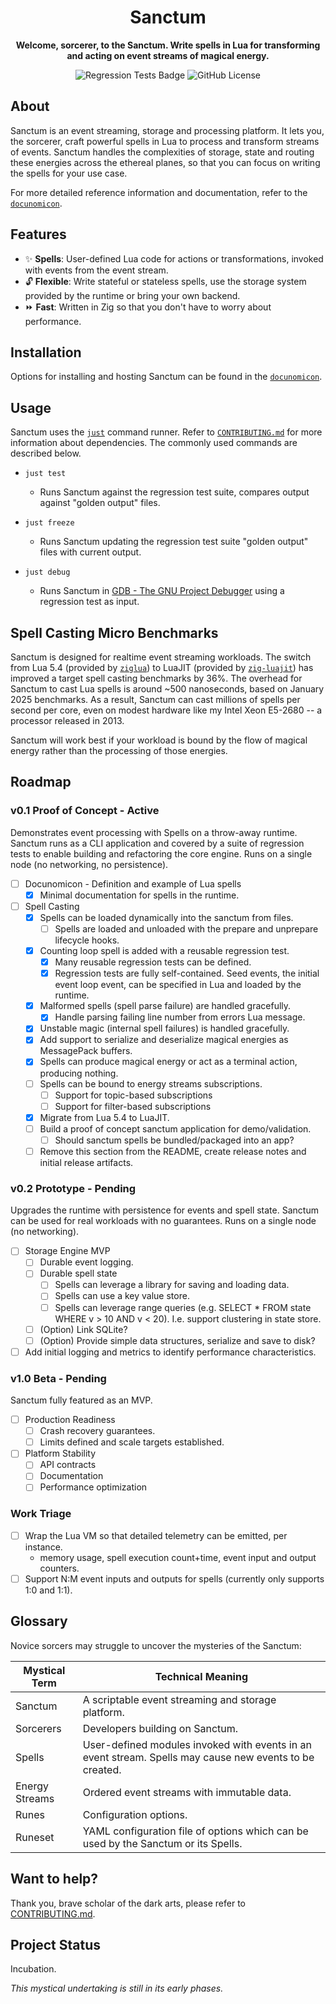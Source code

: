 <div align="center">

# Sanctum

**Welcome, sorcerer, to the Sanctum. Write spells in Lua for transforming and acting on event streams of magical energy.**

![Regression Tests Badge](https://img.shields.io/github/actions/workflow/status/sackosoft/sanctum/regression-tests.yml?label=regression%20tests)
![GitHub License](https://img.shields.io/github/license/sackosoft/sanctum)

<!--
TODO: Capture attention with a visualization, diagram, demo or other visual placeholder here.
![Placeholder]()
-->

</div>


## About

Sanctum is an event streaming, storage and processing platform. It lets you, the sorcerer, craft powerful spells in Lua to process
and transform streams of events. Sanctum handles the complexities of storage, state and routing these energies across the ethereal
planes, so that you can focus on writing the spells for your use case.

For more detailed reference information and documentation, refer to the [`docunomicon`](./docunomicon).


## Features

* ✨ **Spells**: User-defined Lua code for actions or transformations, invoked with events from the event stream.
* 🔓 **Flexible**: Write stateful or stateless spells, use the storage system provided by the runtime or bring your own backend.
* ⏩ **Fast**: Written in Zig so that you don't have to worry about performance.


## Installation

Options for installing and hosting Sanctum can be found in the [`docunomicon`](./docunomicon/install.md).


## Usage

Sanctum uses the [`just`][JUST] command runner. Refer to [`CONTRIBUTING.md`](./CONTRIBUTING.md) for more information about
dependencies. The commonly used commands are described below.

- `just test`
    - Runs Sanctum against the regression test suite, compares output against "golden output" files.

- `just freeze`
    - Runs Sanctum updating the regression test suite "golden output" files with current output.

- `just debug`
    - Runs Sanctum in [GDB - The GNU Project Debugger][GDB] using a regression test as input.

[JUST]: https://github.com/casey/just
[GDB]: https://www.sourceware.org/gdb/download/


## Spell Casting Micro Benchmarks

Sanctum is designed for realtime event streaming workloads. The switch from Lua 5.4 (provided by [`ziglua`][ZIGLUA-REPO]) to LuaJIT
(provided by [`zig-luajit`][ZIGLUAJIT-REPO]) has improved a target spell casting benchmarks by 36%. The overhead for Sanctum to cast
Lua spells is around ~500 nanoseconds, based on January 2025 benchmarks. As a result, Sanctum can cast millions of spells per second
per core, even on modest hardware like my Intel Xeon E5-2680 -- a processor released in 2013.

Sanctum will work best if your workload is bound by the flow of magical energy rather than the processing of those energies.

[ZIGLUA-REPO]: https://github.com/natecraddock/ziglua
[ZIGLUAJIT-REPO]: https://github.com/sackosoft/zig-luajit


## Roadmap

### v0.1 Proof of Concept - **Active**

Demonstrates event processing with Spells on a throw-away runtime. Sanctum runs as a CLI application and
covered by a suite of regression tests to enable building and refactoring the core engine. Runs on a
single node (no networking, no persistence).

- [ ] Docunomicon - Definition and example of Lua spells
    - [x] Minimal documentation for spells in the runtime.
- [ ] Spell Casting
    - [x] Spells can be loaded dynamically into the sanctum from files.
        - [ ] Spells are loaded and unloaded with the prepare and unprepare lifecycle hooks.
    - [x] Counting loop spell is added with a reusable regression test.
        - [x] Many reusable regression tests can be defined.
        - [x] Regression tests are fully self-contained. Seed events, the initial event loop event,
              can be specified in Lua and loaded by the runtime.
    - [x] Malformed spells (spell parse failure) are handled gracefully.
        - [x] Handle parsing failing line number from errors Lua message.
    - [x] Unstable magic (internal spell failures) is handled gracefully.
    - [x] Add support to serialize and deserialize magical energies as MessagePack buffers.
    - [x] Spells can produce magical energy or act as a terminal action, producing nothing.
    - [ ] Spells can be bound to energy streams subscriptions.
        - [ ] Support for topic-based subscriptions
        - [ ] Support for filter-based subscriptions
    - [x] Migrate from Lua 5.4 to LuaJIT.
    - [ ] Build a proof of concept sanctum application for demo/validation.
        - [ ] Should sanctum spells be bundled/packaged into an app?
    - [ ] Remove this section from the README, create release notes and initial release artifacts.

### v0.2 Prototype - Pending

Upgrades the runtime with persistence for events and spell state. Sanctum can be used for real workloads with no guarantees.
Runs on a single node (no networking).

- [ ] Storage Engine MVP
    - [ ] Durable event logging.
    - [ ] Durable spell state
        - [ ] Spells can leverage a library for saving and loading data.
        - [ ] Spells can use a key value store.
        - [ ] Spells can leverage range queries (e.g. SELECT * FROM state WHERE v > 10 AND v < 20). I.e. support clustering in state store.
  - [ ] (Option) Link SQLite?
  - [ ] (Option) Provide simple data structures, serialize and save to disk?
- [ ] Add initial logging and metrics to identify performance characteristics.

### v1.0 Beta - Pending

Sanctum fully featured as an MVP.

- [ ] Production Readiness
  - [ ] Crash recovery guarantees.
  - [ ] Limits defined and scale targets established.
- [ ] Platform Stability
  - [ ] API contracts
  - [ ] Documentation
  - [ ] Performance optimization

### Work Triage

- [ ] Wrap the Lua VM so that detailed telemetry can be emitted, per instance.
    - memory usage, spell execution count+time, event input and output counters.
- [ ] Support N:M event inputs and outputs for spells (currently only supports 1:0 and 1:1).

## Glossary

Novice sorcers may struggle to uncover the mysteries of the Sanctum:

| Mystical Term | Technical Meaning |
|---------------|-------------------|
| Sanctum | A scriptable event streaming and storage platform. |
| Sorcerers | Developers building on Sanctum. |
| Spells | User-defined modules invoked with events in an event stream. Spells may cause new events to be created. |
| Energy Streams | Ordered event streams with immutable data. |
| Runes | Configuration options. |
| Runeset | YAML configuration file of options which can be used by the Sanctum or its Spells. | 

## Want to help?

Thank you, brave scholar of the dark arts, please refer to [CONTRIBUTING.md][CONT].

[CONT]: ./Contributing.md

## Project Status

Incubation.

*This mystical undertaking is still in its early phases.*

